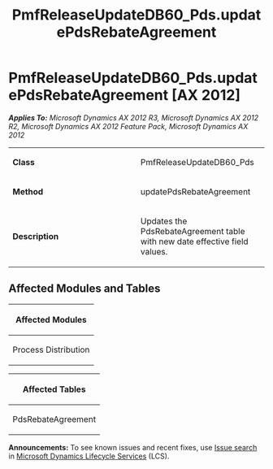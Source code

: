 ﻿---
title: PmfReleaseUpdateDB60_Pds.updatePdsRebateAgreement
TOCTitle: PmfReleaseUpdateDB60_Pds.updatePdsRebateAgreement
ms:assetid: 7549d992-32b4-d70b-3326-d0e4a257a059
ms:mtpsurl: https://msdn.microsoft.com/en-us/library/JJ719312(v=AX.60)
ms:contentKeyID: 49709104
ms.date: 05/18/2015
mtps_version: v=AX.60
---

# PmfReleaseUpdateDB60\_Pds.updatePdsRebateAgreement [AX 2012]


_**Applies To:** Microsoft Dynamics AX 2012 R3, Microsoft Dynamics AX 2012 R2, Microsoft Dynamics AX 2012 Feature Pack, Microsoft Dynamics AX 2012_

<table>
<colgroup>
<col style="width: 50%" />
<col style="width: 50%" />
</colgroup>
<tbody>
<tr class="odd">
<td><p><strong>Class</strong></p></td>
<td><p>PmfReleaseUpdateDB60_Pds</p></td>
</tr>
<tr class="even">
<td><p><strong>Method</strong></p></td>
<td><p>updatePdsRebateAgreement</p></td>
</tr>
<tr class="odd">
<td><p><strong>Description</strong></p></td>
<td><p>Updates the PdsRebateAgreement table with new date effective field values.</p></td>
</tr>
</tbody>
</table>


## Affected Modules and Tables

<table>
<colgroup>
<col style="width: 100%" />
</colgroup>
<thead>
<tr class="header">
<th><p>Affected Modules</p></th>
</tr>
</thead>
<tbody>
<tr class="odd">
<td><p>Process Distribution</p></td>
</tr>
</tbody>
</table>


<table>
<colgroup>
<col style="width: 100%" />
</colgroup>
<thead>
<tr class="header">
<th><p>Affected Tables</p></th>
</tr>
</thead>
<tbody>
<tr class="odd">
<td><p>PdsRebateAgreement</p></td>
</tr>
</tbody>
</table>

  
**Announcements:** To see known issues and recent fixes, use [Issue search](http://go.microsoft.com/fwlink/?linkid=389258) in [Microsoft Dynamics Lifecycle Services](http://go.microsoft.com/fwlink/?linkid=306505) (LCS).

